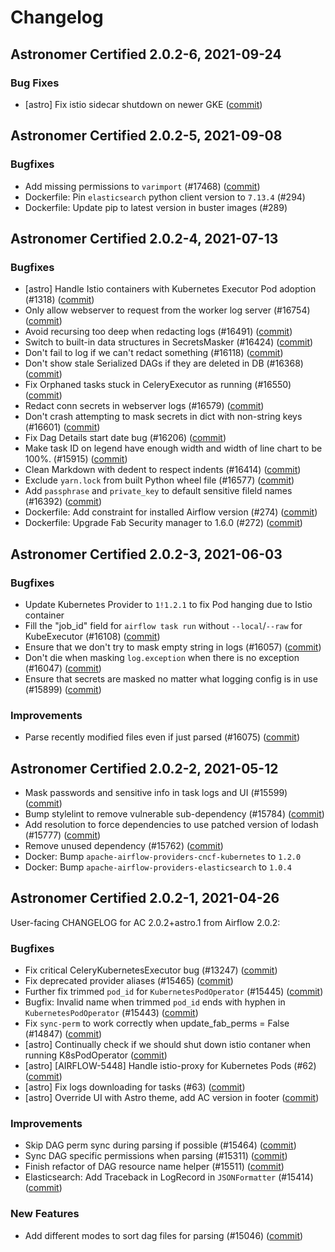 # Changelog

Astronomer Certified 2.0.2-6, 2021-09-24
--------------------------------------------

### Bug Fixes

- [astro] Fix istio sidecar shutdown on newer GKE ([commit](https://github.com/astronomer/airflow/commit/da09ff076))

Astronomer Certified 2.0.2-5, 2021-09-08
----------------------------------------

### Bugfixes

- Add missing permissions to `varimport` (#17468) ([commit](https://github.com/astronomer/airflow/commit/2bbaec8b7))
- Dockerfile: Pin `elasticsearch` python client version to `7.13.4` (#294)
- Dockerfile: Update pip to latest version in buster images (#289)

Astronomer Certified 2.0.2-4, 2021-07-13
----------------------------------------

### Bugfixes

- [astro] Handle Istio containers with Kubernetes Executor Pod adoption (#1318) ([commit](https://github.com/astronomer/airflow/commit/1141c186f))
- Only allow webserver to request from the worker log server (#16754) ([commit](https://github.com/astronomer/airflow/commit/ebf2e305c))
- Avoid recursing too deep when redacting logs (#16491) ([commit](https://github.com/astronomer/airflow/commit/de563e385))
- Switch to built-in data structures in SecretsMasker (#16424) ([commit](https://github.com/astronomer/airflow/commit/523bba07e))
- Don't fail to log if we can't redact something (#16118) ([commit](https://github.com/astronomer/airflow/commit/ae0d11995))
- Don't show stale Serialized DAGs if they are deleted in DB (#16368) ([commit](https://github.com/astronomer/airflow/commit/c95f6d96f))
- Fix Orphaned tasks stuck in CeleryExecutor as running (#16550) ([commit](https://github.com/astronomer/airflow/commit/d44c223c1))
- Redact conn secrets in webserver logs (#16579) ([commit](https://github.com/astronomer/airflow/commit/836803b64))
- Don't crash attempting to mask secrets in dict with non-string keys (#16601) ([commit](https://github.com/astronomer/airflow/commit/a1f3daf7f))
- Fix Dag Details start date bug (#16206) ([commit](https://github.com/astronomer/airflow/commit/39ff9d198))
- Make task ID on legend have enough width and width of line chart to be 100%.  (#15915) ([commit](https://github.com/astronomer/airflow/commit/44ddad0e6))
- Clean Markdown with dedent to respect indents (#16414) ([commit](https://github.com/astronomer/airflow/commit/19b303e27))
- Exclude ``yarn.lock`` from built Python wheel file (#16577) ([commit](https://github.com/astronomer/airflow/commit/99d5ebd1f))
- Add `passphrase` and `private_key` to default sensitive fileld names (#16392) ([commit](https://github.com/astronomer/airflow/commit/aba6acbda))
- Dockerfile: Add constraint for installed Airflow version (#274) ([commit](https://github.com/astronomer/ap-airflow/commit/60174ec))
- Dockerfile: Upgrade Fab Security manager to 1.6.0 (#272) ([commit](https://github.com/astronomer/ap-airflow/commit/417fd5993982e49424fb427941552d0d42ed567e))

Astronomer Certified 2.0.2-3, 2021-06-03
----------------------------------------

### Bugfixes

- Update Kubernetes Provider to `1!1.2.1` to fix Pod hanging due to Istio container
- Fill the "job_id" field for `airflow task run` without `--local`/`--raw` for KubeExecutor (#16108) ([commit](https://github.com/astronomer/airflow/commit/7a6492e70))
- Ensure that we don't try to mask empty string in logs (#16057) ([commit](https://github.com/astronomer/airflow/commit/215758c0a))
- Don't die when masking `log.exception` when there is no exception (#16047) ([commit](https://github.com/astronomer/airflow/commit/c4c2ab288))
- Ensure that secrets are masked no matter what logging config is in use (#15899) ([commit](https://github.com/astronomer/airflow/commit/3e61ccddd))

### Improvements

- Parse recently modified files even if just parsed (#16075) ([commit](https://github.com/astronomer/airflow/commit/cb21b0aca))

Astronomer Certified 2.0.2-2, 2021-05-12
----------------------------------------

- Mask passwords and sensitive info in task logs and UI (#15599) ([commit](https://github.com/astronomer/airflow/commit/7378d458d))
- Bump stylelint to remove vulnerable sub-dependency (#15784) ([commit](https://github.com/astronomer/airflow/commit/838ace342))
- Add resolution to force dependencies to use patched version of lodash (#15777) ([commit](https://github.com/astronomer/airflow/commit/05757577f))
- Remove unused dependency (#15762) ([commit](https://github.com/astronomer/airflow/commit/25cd6b6ed))
- Docker: Bump `apache-airflow-providers-cncf-kubernetes` to `1.2.0`
- Docker: Bump `apache-airflow-providers-elasticsearch` to `1.0.4`

Astronomer Certified 2.0.2-1, 2021-04-26
----------------------------------------

User-facing CHANGELOG for AC 2.0.2+astro.1 from Airflow 2.0.2:

### Bugfixes

- Fix critical CeleryKubernetesExecutor bug (#13247) ([commit](https://github.com/astronomer/airflow/commit/02f780295))
- Fix deprecated provider aliases (#15465) ([commit](https://github.com/astronomer/airflow/commit/b3664d9a0))
- Further fix trimmed `pod_id` for `KubernetesPodOperator` (#15445) ([commit](https://github.com/astronomer/airflow/commit/085bfc3f9))
- Bugfix: Invalid name when trimmed `pod_id` ends with hyphen in ``KubernetesPodOperator`` (#15443) ([commit](https://github.com/astronomer/airflow/commit/cdfe3b0b6))
- Fix `sync-perm` to work correctly when update_fab_perms = False (#14847) ([commit](https://github.com/astronomer/airflow/commit/06c3630ad))
- [astro] Continually check if we should shut down istio contaner when running K8sPodOperator ([commit](https://github.com/astronomer/airflow/commit/ff080c3fd))
- [astro] [AIRFLOW-5448] Handle istio-proxy for Kubernetes Pods (#62) ([commit](https://github.com/astronomer/airflow/commit/baeb8367e))
- [astro] Fix logs downloading for tasks (#63) ([commit](https://github.com/astronomer/airflow/commit/e31d293da))
- [astro] Override UI with Astro theme, add AC version in footer ([commit](https://github.com/astronomer/airflow/commit/aa876183e))

### Improvements

- Skip DAG perm sync during parsing if possible (#15464) ([commit](https://github.com/astronomer/airflow/commit/ab297b731))
- Sync DAG specific permissions when parsing (#15311) ([commit](https://github.com/astronomer/airflow/commit/4bedb7b1f))
- Finish refactor of DAG resource name helper (#15511) ([commit](https://github.com/astronomer/airflow/commit/fd86869a8))
- Elasticsearch: Add Traceback in LogRecord in ``JSONFormatter`` (#15414) ([commit](https://github.com/astronomer/airflow/commit/9a913fe97))

### New Features

- Add different modes to sort dag files for parsing (#15046) ([commit](https://github.com/astronomer/airflow/commit/60c71b7cd))
